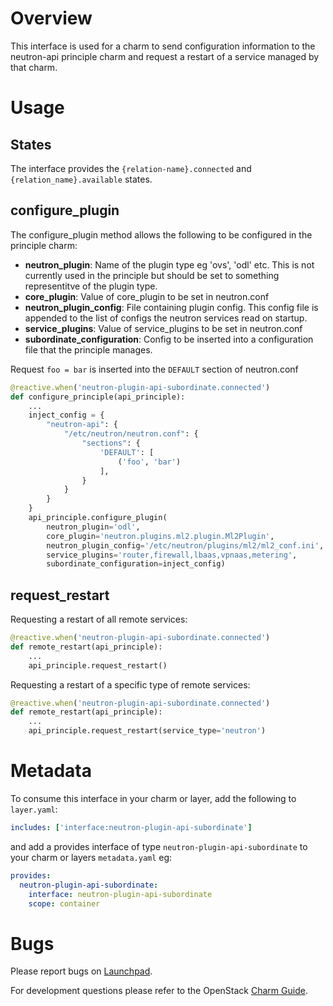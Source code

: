 # Overview

This interface is used for a charm to send configuration information to the
neutron-api principle charm and request a restart of a service managed by
that charm.

# Usage

## States
The interface provides the `{relation-name}.connected` and
`{relation_name}.available` states.

## configure\_plugin

The configure\_plugin method allows the following to be configured in the
principle charm:

* **neutron\_plugin**: Name of the plugin type eg 'ovs', 'odl' etc. This is not
                   currently used in the principle but should be set to
                   something representitve of the plugin type.
* **core\_plugin**:    Value of core\_plugin to be set in neutron.conf
* **neutron\_plugin\_config**: File containing plugin config. This config file is
                            appended to the list of configs the neutron
                            services read on startup.
* **service\_plugins**: Value of service\_plugins to be set in neutron.conf
* **subordinate\_configuration**: Config to be inserted into a configuration file
                              that the principle manages.

Request `foo = bar` is inserted into the `DEFAULT` section of neutron.conf

```python
@reactive.when('neutron-plugin-api-subordinate.connected')
def configure_principle(api_principle):
    ...
    inject_config = {
        "neutron-api": {
            "/etc/neutron/neutron.conf": {
                "sections": {
                    'DEFAULT': [
                        ('foo', 'bar')
                    ],
                }
            }
        }
    }
    api_principle.configure_plugin(
        neutron_plugin='odl',
        core_plugin='neutron.plugins.ml2.plugin.Ml2Plugin',
        neutron_plugin_config='/etc/neutron/plugins/ml2/ml2_conf.ini',
        service_plugins='router,firewall,lbaas,vpnaas,metering',
        subordinate_configuration=inject_config)
```

## request\_restart

Requesting a restart of all remote services:

```python
@reactive.when('neutron-plugin-api-subordinate.connected')
def remote_restart(api_principle):
    ...
    api_principle.request_restart()
```

Requesting a restart of a specific type of remote services:

```python
@reactive.when('neutron-plugin-api-subordinate.connected')
def remote_restart(api_principle):
    ...
    api_principle.request_restart(service_type='neutron')
```

# Metadata

To consume this interface in your charm or layer, add the following to
`layer.yaml`:

```yaml
includes: ['interface:neutron-plugin-api-subordinate']
```

and add a provides interface of type `neutron-plugin-api-subordinate` to your
charm or layers `metadata.yaml` eg:

```yaml
provides:
  neutron-plugin-api-subordinate:
    interface: neutron-plugin-api-subordinate
    scope: container
```

# Bugs

Please report bugs on
[Launchpad](https://bugs.launchpad.net/openstack-charms/+filebug).

For development questions please refer to the OpenStack [Charm
Guide](https://github.com/openstack/charm-guide).
